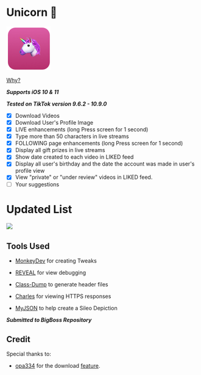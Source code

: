 # Unicorn 🦄
![Unicorn Icon](https://raw.githubusercontent.com/LemaMichael/Unicorn/master/Demo/Unicorn%402x.png)


[Why?](https://www.theverge.com/2018/10/26/18026250/bytedance-china-tiktok-valuation-highest-toutiao)

***Supports iOS 10 & 11***

***Tested on TikTok version 9.6.2 - 10.9.0***


- [x] Download Videos
- [x] Download User's Profile Image
- [x] LIVE enhancements (long Press screen for 1 second)
- [x] Type more than 50 characters in live streams
- [x] FOLLOWING page enhancements (long Press screen for 1 second)
- [x] Display all gift prizes in live streams 
- [x] Show date created to each video in LIKED feed
- [x] Display all user's birthday and the date the account was made in user's profile view
- [x] View "private" or "under review" videos in LIKED feed.
- [ ] Your suggestions

# Updated List
<img src= "https://github.com/LemaMichael/Unicorn/blob/master/Demo/UpdatedDemo.gif?raw=true" height= 550>

## Tools Used
- [MonkeyDev](https://github.com/AloneMonkey/MonkeyDev) for creating Tweaks 

- [REVEAL](https://revealapp.com) for view debugging 

- [Class-Dump](http://stevenygard.com/projects/class-dump/) to generate header files

- [Charles](https://www.charlesproxy.com) for viewing HTTPS responses

- [MyJSON](http://myjson.com) to help create a Sileo Depiction


***Submitted to BigBoss Repository***


## Credit
Special thanks to:
- [opa334](https://github.com/opa334)  for the download [feature](https://github.com/opa334/Downloadally). 

